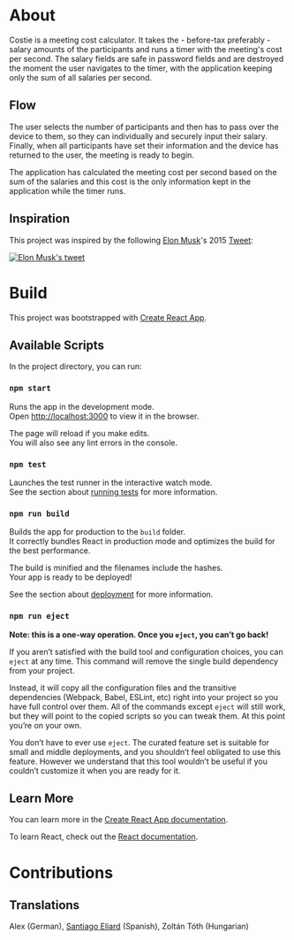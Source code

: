 # About

Costie is a meeting cost calculator. It takes the - before-tax preferably - salary amounts of the participants and runs a timer with the meeting's cost per second. The salary fields are safe in password fields and are destroyed the moment the user navigates to the timer, with the application keeping only the sum of all salaries per second.

## Flow

The user selects the number of participants and then has to pass over the device to them, so they can individually and securely input their salary. Finally, when all participants have set their information and the device has returned to the user, the meeting is ready to begin.

The application has calculated the meeting cost per second based on the sum of the salaries and this cost is the only information kept in the application while the timer runs.

## Inspiration

This project was inspired by the following [Elon Musk](https://en.wikipedia.org/wiki/Elon_Musk)'s 2015 [Tweet](https://twitter.com/boredelonmusk/status/588750177084669952?lang=en):

<a href="https://imgur.com/uJy27hg"><img src="https://i.imgur.com/uJy27hg.png" title="Elon Musk's tweet" /></a>

# Build

This project was bootstrapped with [Create React App](https://github.com/facebook/create-react-app).

## Available Scripts

In the project directory, you can run:

### `npm start`

Runs the app in the development mode.<br>
Open [http://localhost:3000](http://localhost:3000) to view it in the browser.

The page will reload if you make edits.<br>
You will also see any lint errors in the console.

### `npm test`

Launches the test runner in the interactive watch mode.<br>
See the section about [running tests](https://facebook.github.io/create-react-app/docs/running-tests) for more information.

### `npm run build`

Builds the app for production to the `build` folder.<br>
It correctly bundles React in production mode and optimizes the build for the best performance.

The build is minified and the filenames include the hashes.<br>
Your app is ready to be deployed!

See the section about [deployment](https://facebook.github.io/create-react-app/docs/deployment) for more information.

### `npm run eject`

**Note: this is a one-way operation. Once you `eject`, you can’t go back!**

If you aren’t satisfied with the build tool and configuration choices, you can `eject` at any time. This command will remove the single build dependency from your project.

Instead, it will copy all the configuration files and the transitive dependencies (Webpack, Babel, ESLint, etc) right into your project so you have full control over them. All of the commands except `eject` will still work, but they will point to the copied scripts so you can tweak them. At this point you’re on your own.

You don’t have to ever use `eject`. The curated feature set is suitable for small and middle deployments, and you shouldn’t feel obligated to use this feature. However we understand that this tool wouldn’t be useful if you couldn’t customize it when you are ready for it.

## Learn More

You can learn more in the [Create React App documentation](https://facebook.github.io/create-react-app/docs/getting-started).

To learn React, check out the [React documentation](https://reactjs.org/).

# Contributions

## Translations

Alex (German), [Santiago Eliard](https://github.com/seliardwb) (Spanish), Zoltán Tóth (Hungarian)